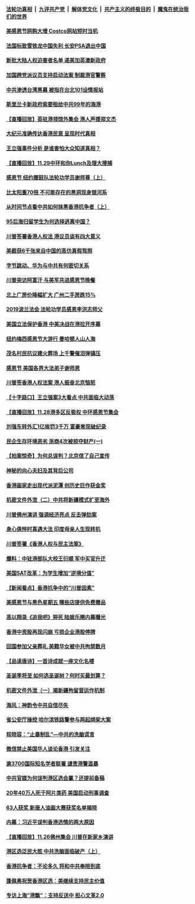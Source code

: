 ####  [法轮功真相](../../../../basic/blob/master/README.md?t=11300426) &nbsp;|&nbsp; [九评共产党](../../../../9ping.md/blob/master/README.md?t=11300426) &nbsp;|&nbsp; [解体党文化](../../../../jtdwh.md/blob/master/README.md?t=11300426)  &nbsp;|&nbsp; [共产主义的终极目的](../../../../gczydzjmd.md/blob/master/README.md?t=11300426) &nbsp;|&nbsp; [魔鬼在统治我们的世界](../../../../mgztzwmdsj.md/blob/master/README.md?t=11300426) 

#### [美感恩节网购大增 Costco网站短时当机](../pages/nf4514/n11690239.md?t=11300426) 

#### [法国标致雪铁龙中国失利 长安PSA退出中国](../pages/nf4514/n11690303.md?t=11300426) 

#### [新批大陆人权迫害者名单 递美加英澳新政府](../pages/nf4514/n11690190.md?t=11300426) 

#### [加国跨党派议员支持启动法案 制裁港官警察](../pages/nf4514/n11690087.md?t=11300426) 

#### [中共渗透台湾黑幕 被指在台北101设情报站](../pages/nf4514/n11688604.md?t=11300426) 

#### [斯里兰卡新政府索要租给中共99年的海港](../pages/nf4514/n11690079.md?t=11300426) 

#### [【直播回放】英驻港领馆外集会 港人声援郑文杰](../pages/nf4514/n11689612.md?t=11300426) 

#### [大纪元准确传达香港民意 呈现时代真相](../pages/nf4514/n11689585.md?t=11300426) 

#### [王立强事件分析 是谁害怕大众知道真相？](../pages/nf4514/n11686633.md?t=11300426) 

#### [【直播回放】11.29中环和你Lunch及理大搜捕](../pages/nf4514/n11688934.md?t=11300426) 

#### [感恩节 纽约腰鼓队法轮功学员谢师尊（上）](../pages/nf4514/n11687804.md?t=11300426) 

#### [比太阳重70倍 不可能存在的黑洞现身银河系](../pages/nf4514/n11689194.md?t=11300426) 

#### [从时间节点看中共如何抹黑香港抗争者（上）](../pages/nf4514/n11683728.md?t=11300426) 

#### [95后海归留学生为何选择逃离中国？](../pages/nf4514/n11688272.md?t=11300426) 

#### [川普签署香港人权法 港议员谈有四大意义](../pages/nf4514/n11688455.md?t=11300426) 

#### [美截获6千张来自中国的高仿真假驾照](../pages/nf4514/n11686982.md?t=11300426) 

#### [字节跳动、华为与中共有何密切关系](../pages/nf4514/n11688268.md?t=11300426) 

#### [川普突访阿富汗 与美军共进感恩节晚餐](../pages/nf4514/n11688053.md?t=11300426) 

#### [北上广房价降幅扩大 广州二手房跌15%](../pages/nf4514/n11688230.md?t=11300426) 

#### [2019波兰法会 法轮功学员感恩李洪志师父](../pages/nf4514/n11687497.md?t=11300426) 

#### [美国立法保护香港 中美决战在港拉开序幕](../pages/nf4514/n11688102.md?t=11300426) 

#### [纽约梅西感恩节大游行 曼哈顿人山人海](../pages/nf4514/n11687822.md?t=11300426) 

#### [茂名村民抗议建火葬场 上千警催泪弹镇压](../pages/nf4514/n11687685.md?t=11300426) 

#### [感恩节 美国各界大法弟子谢师恩](../pages/nf4514/n11686529.md?t=11300426) 

#### [川普签香港人权法案 港人振奋北京恼怒](../pages/nf4514/n11687348.md?t=11300426) 

#### [【十字路口】王立强案3大看点 中共面临大动荡](../pages/nf4514/n11685995.md?t=11300426) 

#### [【直播回放】11.28港多区反极权 中环感恩节集会](../pages/nf4514/n11687133.md?t=11300426) 

#### [刘强东转外汇1亿挨罚3千万 富豪套现破纪录](../pages/nf4514/n11687072.md?t=11300426) 

#### [民企生存环境恶劣 浙商4次被掠夺财产(一)](../pages/nf4514/n11686512.md?t=11300426) 

#### [【拍案惊奇】为何总误判？北京信了自己宣传](../pages/nf4514/n11686040.md?t=11300426) 

#### [神秘的向心夫妇及其背后公司](../pages/nf4514/n11684536.md?t=11300426) 

#### [香港画家走出现代派泥潭 创历史巨作获金奖](../pages/nf4514/n11685385.md?t=11300426) 

#### [机密文件外泄（二）中共将新疆模式扩至海外](../pages/nf4514/n11683623.md?t=11300426) 

#### [川普佛州演讲 强调经济亮点 反击弹劾案](../pages/nf4514/n11685977.md?t=11300426) 

#### [身心俱悴时喜遇大法 印度母亲人生现转机](../pages/nf4514/n11674273.md?t=11300426) 

#### [川普签署《香港人权与民主法案》](../pages/nf4514/n11685770.md?t=11300426) 

#### [爆料：中驻港部队大校王衍顺 军中买官升迁](../pages/nf4514/n11685732.md?t=11300426) 

#### [美国SAT改革：为学生增加“逆境分值”](../pages/nf4514/n11685572.md?t=11300426) 

#### [【新闻看点】香港抗争中的“川普因素”](../pages/nf4514/n11685052.md?t=11300426) 

#### [美感恩节与黑色星期五 哪些店提供免费赠品](../pages/nf4514/n11685292.md?t=11300426) 

#### [高以翔录《追我吧》猝死 陆娱乐圈内幕曝光](../pages/nf4514/n11685145.md?t=11300426) 

#### [香港中资股再现闪崩 亏损企业港股停牌](../pages/nf4514/n11685168.md?t=11300426) 

#### [回国参加父亲葬礼 美籍华女被中共拘禁数月](../pages/nf4514/n11685115.md?t=11300426) 

#### [【品读唐诗】一首诗成就一座文化名楼](../pages/nf4514/n11644736.md?t=11300426) 

#### [圣诞季将至 如何选圣诞树？何时买最划算？](../pages/nf4514/n11684950.md?t=11300426) 

#### [机密文件外泄（一）揭新疆拘留营运作机制](../pages/nf4514/n11681609.md?t=11300426) 

#### [海风：神韵令中共自信尽失](../pages/nf4514/n11683841.md?t=11300426) 

#### [省公安厅操控 哈尔滨铁路警参与两起绑架大案](../pages/nf4514/n11682866.md?t=11300426) 

#### [程晓容：“止暴制乱”—中共的洗脑谎言](../pages/nf4514/n11682689.md?t=11300426) 

#### [微信禁止美国华人谈论香港 引发关注](../pages/nf4514/n11683400.md?t=11300426) 

#### [逾3700国际知名学者联署 谴责港警滥暴](../pages/nf4514/n11683775.md?t=11300426) 

#### [中共官媒为何误判港区选会赢？还提前备稿](../pages/nf4514/n11682907.md?t=11300426) 

#### [20年40万人死于阿片类药 美国启动刑事调查](../pages/nf4514/n11683432.md?t=11300426) 

#### [63人获奖 新唐人油画大赛获奖名单揭晓](../pages/nf4514/n11683441.md?t=11300426) 

#### [内幕：习近平误判香港选情的两大原因](../pages/nf4514/n11682489.md?t=11300426) 

#### [【直播回放】11.26佛州集会 川普在新家乡演讲](../pages/nf4514/n11683057.md?t=11300426) 

#### [港区选泛民大胜 中共洗脑面临破产（上）](../pages/nf4514/n11683295.md?t=11300426) 

#### [香港抗争者：不论多久 将和中共奉陪到底](../pages/nf4514/n11683294.md?t=11300426) 

#### [蓬佩奥祝贺香港区选：美继续支持民主价值](../pages/nf4514/n11683279.md?t=11300426) 

#### [专访上海“港飘”：支持反送中 担心文革2.0](../pages/nf4514/n11683036.md?t=11300426) 


